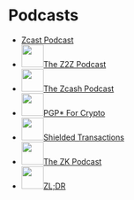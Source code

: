 # Podcasts

<ul class="podcast-list">
<li><a href="https://zechub.notion.site/Zcast-Podcast-26031a2e953b4f73ba475af17e5b9c20?pvs=25"><img class="podcast-img" src="https://zechub.notion.site/image/https%3A%2F%2Fs3-us-west-2.amazonaws.com%2Fsecure.notion-static.com%2Fc5e5e7d2-f2f7-4db7-815c-adba35a6bb78%2Fzcast.jpg?table=block&amp;id=26031a2e-953b-4f73-ba47-5af17e5b9c20&amp;spaceId=38cc715a-cc23-4f85-9429-2b9e6dd2c3b9&amp;width=40&amp;userId=&amp;cache=v2" alt="" />Zcast Podcast</a></li>
<li><a href="https://zechub.notion.site/The-Z2Z-Podcast-b1b24e20e4ba47d4b89e49b513015d1c?pvs=25"><img class="podcast-img" src="https://zechub.notion.site/image/https%3A%2F%2Fs3-us-west-2.amazonaws.com%2Fsecure.notion-static.com%2F21f78eb9-4be4-4aee-90ae-ea499c884b8b%2FScreenshot_2023-02-25_08-08-36.png?table=block&amp;id=b1b24e20-e4ba-47d4-b89e-49b513015d1c&amp;spaceId=38cc715a-cc23-4f85-9429-2b9e6dd2c3b9&amp;width=40&amp;userId=&amp;cache=v2" alt="" width="40" height="41" />The Z2Z Podcast</a></li>
<li><a href="https://zechub.notion.site/The-Zcash-Podcast-55d39e4dea8242f1a1fecabb832968f9?pvs=25"><img class="podcast-img" src="https://zechub.notion.site/image/https%3A%2F%2Fs3-us-west-2.amazonaws.com%2Fsecure.notion-static.com%2F496eed87-0d5f-4980-8997-71af14549e8c%2FScreenshot_2023-02-25_08-07-59.png?table=block&id=55d39e4d-ea82-42f1-a1fe-cabb832968f9&spaceId=38cc715a-cc23-4f85-9429-2b9e6dd2c3b9&width=40&userId=&cache=v2" alt="" width="40" height="41" />The Zcash Podcast</a></li>
<li><a href="https://zechub.notion.site/PGP-For-Crypto-12d837eebc874cc899b564d2cad070ad?pvs=25"><img class="podcast-img" src="https://zechub.notion.site/image/https%3A%2F%2Fs3-us-west-2.amazonaws.com%2Fsecure.notion-static.com%2F4288daf5-427c-4f1f-9456-96f5d11a4d2d%2Fchannels4_profile.jpg?table=block&id=12d837ee-bc87-4cc8-99b5-64d2cad070ad&spaceId=38cc715a-cc23-4f85-9429-2b9e6dd2c3b9&width=40&userId=&cache=v2" alt="" width="40" height="41" />PGP* For Crypto</a></li>
<li><a href="https://zechub.notion.site/Shielded-Transactions-277db84e59f049ff837e185eb575c580?pvs=25"><img class="podcast-img" src="https://zechub.notion.site/image/https%3A%2F%2Fs3-us-west-2.amazonaws.com%2Fsecure.notion-static.com%2F602b2b89-ccab-4bc2-9d7e-42ed830ccd73%2Fchannels4_profile.jpg?table=block&id=277db84e-59f0-49ff-837e-185eb575c580&spaceId=38cc715a-cc23-4f85-9429-2b9e6dd2c3b9&width=40&userId=&cache=v2" alt="" width="40" height="41" />Shielded Transactions</a></li>
<li><a href="https://zechub.notion.site/The-ZK-Podcast-9b8835434259416b93951b928d192218?pvs=25"><img class="podcast-img" src="https://zechub.notion.site/image/https%3A%2F%2Fs3-us-west-2.amazonaws.com%2Fsecure.notion-static.com%2Fc1a6ca51-518d-4ab8-b082-9cb1e3df86cf%2FScreenshot_2023-02-25_08-07-22.png?table=block&id=9b883543-4259-416b-9395-1b928d192218&spaceId=38cc715a-cc23-4f85-9429-2b9e6dd2c3b9&width=40&userId=&cache=v2" alt="" width="40" height="41" />The ZK Podcast</a></li>
<li><a href="https://zechub.notion.site/ZL-DR-e3cb81f65554478ba1c169b412237672?pvs=25"><img class="podcast-img" src="https://notion-emojis.s3-us-west-2.amazonaws.com/prod/svg-twitter/1f4fa.svg" alt="" width="40" height="41" />ZL;DR</a></li>
</ul>


